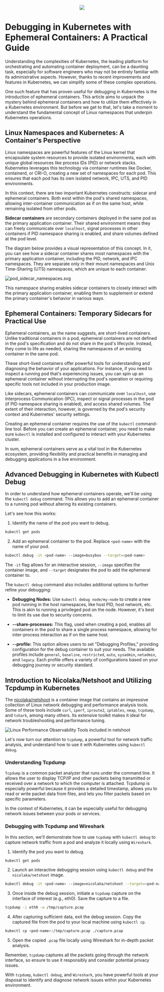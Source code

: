 <div align="center">
<img src="images/header.png"/>
</div>

# Debugging in Kubernetes with Ephemeral Containers: A Practical Guide

Understanding the complexities of Kubernetes, the leading platform for orchestrating and automating container
deployment, can be a daunting task, especially for software engineers who may not be entirely familiar with its
administrative aspects. However, thanks to recent improvements and features in Kubernetes, we can simplify some of these
complex operations.

One such feature that has proven useful for debugging in Kubernetes is the introduction of ephemeral containers. This
article aims to unpack the mystery behind ephemeral containers and how to utilize them effectively in a Kubernetes
environment. But before we get to that, let's take a moment to understand the fundamental concept of Linux namespaces
that underpin Kubernetes operations.

## Linux Namespaces and Kubernetes: A Container's Perspective

Linux namespaces are powerful features of the Linux kernel that encapsulate system resources to provide isolated
environments, each with unique global resources like process IDs (PID) or network stacks. Kubernetes leverages this
technology via container runtimes like Docker, containerd, or CRI-O, creating a new set of namespaces for each pod. This
ensures that each pod has its own isolated network, IPC, UTS, and PID environments.

In this context, there are two important Kubernetes constructs: sidecar and ephemeral containers. Both exist within the
pod's shared namespaces, allowing inter-container communication as if on the same host, while remaining isolated from
other pods.

**Sidecar containers** are secondary containers deployed in the same pod as the primary application container. Their
shared environment means they can freely communicate over `localhost`, signal processes in other containers if PID
namespace sharing is enabled, and share volumes defined at the pod level.

The diagram below provides a visual representation of this concept. In it, you can see how a sidecar container shares
most namespaces with the primary application container, including the PID, network, and IPC namespaces. They are
separate only in their mount namespaces and Unix Time-Sharing (UTS) namespaces, which are unique to each container.

![pod_sidecar_namespaces.svg](images%2Fpod_sidecar_namespaces.svg)

This namespace sharing enables sidecar containers to closely interact with the primary application container, enabling
them to supplement or extend the primary container's behavior in various ways.

## Ephemeral Containers: Temporary Sidecars for Practical Use

Ephemeral containers, as the name suggests, are short-lived containers. Unlike traditional containers in a pod,
ephemeral containers are not defined in the pod's specification and do not share
in the pod's lifecycle. Instead, they come to life as needed, sharing the namespaces of an existing container in the
same pod.

These short-lived containers offer powerful tools for understanding and diagnosing the behavior of your applications.
For instance, if you need to inspect a running pod that's experiencing issues, you can spin up an ephemeral container
without interrupting the pod's operation or requiring specific tools not included in your production image.

Like sidecars, ephemeral containers can communicate over `localhost`, use Interprocess Communication (IPC), inspect or
signal processes in the pod (if PID namespace sharing is enabled), and access shared volumes. The extent of their
interaction, however, is governed by the pod's security context and Kubernetes' security settings.

Creating an ephemeral container requires the use of the `kubectl` command-line tool. Before you can create an ephemeral
container, you need to make sure `kubectl` is installed and configured to interact with your Kubernetes cluster.

In sum, ephemeral containers serve as a vital tool in the Kubernetes ecosystem, providing flexibility and practical
benefits in managing and debugging applications in a live environment.

## Advanced Debugging in Kubernetes with Kubectl Debug

In order to understand how ephemeral containers operate, we'll be using the `kubectl debug` command. This allows you to
add an ephemeral container to a running pod without altering its existing containers.

Let's see how this works:

1. Identify the name of the pod you want to debug.

```bash
kubectl get pods
```

2. Add an ephemeral container to the pod. Replace `<pod-name>` with the name of your pod.

```bash
kubectl debug -it <pod-name> --image=busybox --target=<pod-name>
```

The `-it` flag allows for an interactive session, `--image` specifies the container image, and `--target` designates the
pod to add the ephemeral container to.

The `kubectl debug` command also includes additional options to further refine your debugging:

- **Debugging Nodes:** Use `kubectl debug node/my-node` to create a new pod running in the host namespaces, like host
  PID, host network, etc. This is akin to running a privileged pod on the node. However, it's best to limit its use due
  to security concerns.

- **--share-processes:** This flag, used when creating a pod, enables all containers in the pod to share a single
  process namespace, allowing for inter-process interaction as if on the same host.

- **--profile:** This option allows users to set "Debugging Profiles," providing configuration for the debug container
  to suit your needs. The available profiles
  include `general`, `baseline`, `restricted`, `auto`, `sysadmin`, `netadmin`, and `legacy`. Each profile offers a
  variety of configurations based on your debugging journey or security standard.

## Introduction to Nicolaka/Netshoot and Utilizing Tcpdump in Kubernetes

The [nicolaka/netshoot](https://github.com/nicolaka/netshoot) is a container image that contains an impressive
collection of Linux network debugging and performance analysis tools. Some of these tools
include `curl`, `iperf`, `iproute2`, `iptables`, `nmap`, `tcpdump`, and `tshark`, among many others. Its extensive
toolkit makes it ideal for network troubleshooting and performance tuning.

![Linux Performance Observability Tools included in netshoot](images%2Fnetshoot.png)

Let's now turn our attention to `tcpdump`, a powerful tool for network traffic analysis, and understand how to use it
with Kubernetes using `kubectl debug`.

### Understanding Tcpdump

`Tcpdump` is a common packet analyzer that runs under the command line. It allows the user to display TCP/IP and other
packets being transmitted or received over a network to which the computer is attached. Tcpdump is especially powerful
because it provides a detailed timestamp, allows you to read or write packet data from files, and lets you filter
packets based on specific parameters.

In the context of Kubernetes, it can be especially useful for debugging network issues between your pods or services.

### Debugging with Tcpdump and Wireshark

In this section, we'll demonstrate how to use `tcpdump` with `kubectl debug` to capture network traffic from a pod and
analyze it locally using `Wireshark`.

1. Identify the pod you want to debug.

```bash
kubectl get pods
```

2. Launch an interactive debugging session using `kubectl debug` and the `nicolaka/netshoot` image.

```bash
kubectl debug -it <pod-name> --image=nicolaka/netshoot --target=<pod-name>
```

3. Once inside the debug session, initiate a `tcpdump` capture on the interface of interest (e.g., eth0). Save the
   capture to a file.

```bash
tcpdump -i eth0 -w /tmp/capture.pcap
```

4. After capturing sufficient data, exit the debug session. Copy the captured file from the pod to your local machine
   using `kubectl cp`.

```bash
kubectl cp <pod-name>:/tmp/capture.pcap ./capture.pcap
```

5. Open the copied `.pcap` file locally using Wireshark for in-depth packet analysis.

Remember, `tcpdump` captures all the packets going through the network interface, so ensure to use it responsibly and
consider potential privacy issues.

With `tcpdump`, `kubectl debug`, and `Wireshark`, you have powerful tools at your disposal to identify and diagnose
network issues within your Kubernetes environment.